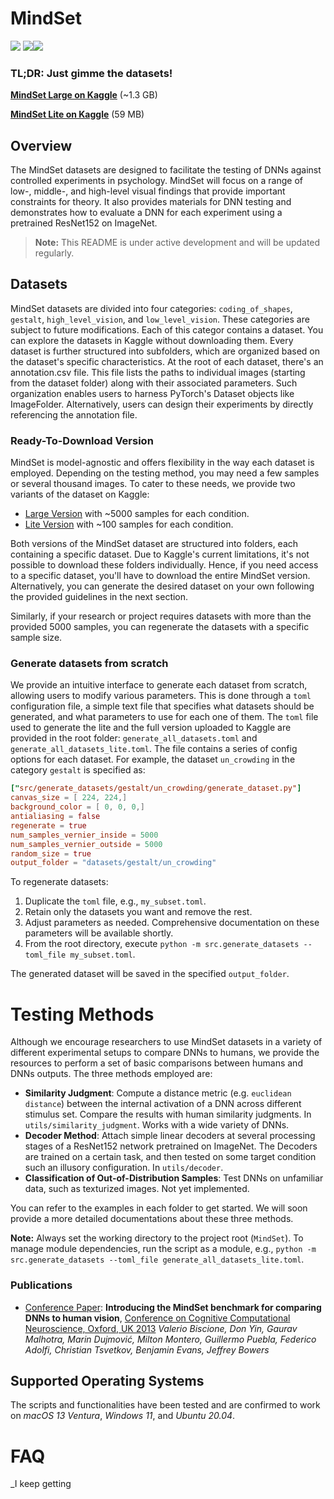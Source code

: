 # MindSet
![](https://i.ibb.co/pvTVHKw/0-05254-67.png)     ![](https://i.ibb.co/4SvMvCt/28.png)![](https://i.ibb.co/9N4YVxF/c-0.png)


### TL;DR: Just gimme the datasets!
**[MindSet Large on Kaggle](https://www.kaggle.com/datasets/valerio1988/mindset)** (~1.3 GB)


**[MindSet Lite on Kaggle](https://www.kaggle.com/datasets/valerio1988/mindset-lite)**  (59 MB)


## Overview
The MindSet datasets are designed to facilitate the testing of DNNs against controlled experiments in psychology. MindSet will focus on a range of low-, middle-, and high-level visual findings that provide important constraints for theory. It also provides materials for DNN testing and demonstrates how to evaluate a DNN for each experiment using a pretrained ResNet152 on ImageNet.

> **Note:** This README is under active development and will be updated regularly.


<!-- [Generalisation in Mind and Machine, Bristol University, UK](https://mindandmachine.blogs.bristol.ac.uk/) -->

## Datasets

MindSet datasets are divided into four categories: `coding_of_shapes`, `gestalt`, `high_level_vision`, and `low_level_vision`. These categories are subject to future modifications. Each of this categor contains a dataset. You can explore the datasets in Kaggle without downloading them. 
Every dataset is further structured into subfolders, which are organized based on the dataset's specific characteristics. At the root of each dataset, there's an annotation.csv file. This file lists the paths to individual images (starting from the dataset folder) along with their associated parameters. Such organization enables users to harness PyTorch's Dataset objects like ImageFolder. Alternatively, users can design their experiments by directly referencing the annotation file.

### Ready-To-Download Version

MindSet is model-agnostic and offers flexibility in the way each dataset is employed. Depending on the testing method, you may need a few samples or several thousand images. To cater to these needs, we provide two variants of the dataset on Kaggle:

- [Large Version](https://www.kaggle.com/datasets/valerio1988/mindset) with ~5000 samples for each condition.
- [Lite Version](https://www.kaggle.com/datasets/valerio1988/mindset-lite) with ~100 samples for each condition.


Both versions of the MindSet dataset are structured into folders, each containing a specific dataset. Due to Kaggle's current limitations, it's not possible to download these folders individually. Hence, if you need access to a specific dataset, you'll have to download the entire MindSet version. Alternatively, you can generate the desired dataset on your own following the provided guidelines in the next section.

Similarly, if your research or project requires datasets with more than the provided 5000 samples, you can regenerate the datasets with a specific sample size. 

### Generate datasets from scratch
We provide an intuitive interface to generate each dataset from scratch, allowing users to modify various parameters. This is done through a `toml` configuration file, a simple text file that specifies what datasets should be generated, and what parameters to use for each one of them. The `toml` file used to generate the lite and the full version uploaded to Kaggle are provided in the root folder: `generate_all_datasets.toml` and `generate_all_datasets_lite.toml`.
The file contains a series of config options for each dataset. For example, the dataset `un_crowding` in the category `gestalt` is specified as: 
```toml
["src/generate_datasets/gestalt/un_crowding/generate_dataset.py"]
canvas_size = [ 224, 224,]
background_color = [ 0, 0, 0,]
antialiasing = false
regenerate = true
num_samples_vernier_inside = 5000
num_samples_vernier_outside = 5000
random_size = true
output_folder = "datasets/gestalt/un_crowding"
```

To regenerate datasets:

1. Duplicate the `toml` file, e.g., `my_subset.toml`.
2. Retain only the datasets you want and remove the rest.
3. Adjust parameters as needed. Comprehensive documentation on these parameters will be available shortly.
4. From the root directory, execute `python -m src.generate_datasets --toml_file my_subset.toml`.

The generated dataset will be saved in the specified `output_folder`.


 


# Testing Methods
Although we encourage researchers to use MindSet datasets in a variety of different experimental setups to compare DNNs to humans, we provide the resources to perform a set of basic comparisons between humans and DNNs outputs.
The three methods employed are: 


- **Similarity Judgment**: Compute a distance metric (e.g. `euclidean distance`) between the internal activation of a DNN across different stimulus set. Compare the results with human similarity judgments. In `utils/similarity_judgment`. Works with a wide variety of DNNs. 
- **Decoder Method**: Attach simple linear decoders at several processing stages of a ResNet152 network pretrained on ImageNet. The Decoders are trained on a certain task, and then tested on some target condition such an illusory configuration. In `utils/decoder`. 
- **Classification of Out-of-Distribution Samples**: Test DNNs on unfamiliar data, such as texturized images. Not yet implemented.

You can refer to the examples in each folder to get started. We will soon provide a more detailed documentations about these three methods. 

<!-- - [Similarity Judgment](https://github.com/ValerioB88/mind-set/tree/master/src/utils/similarity_judgment)
- [Decoder Approach](https://github.com/ValerioB88/mind-set/tree/master/src/utils/decoder) -->

**Note:** Always set the working directory to the project root (`MindSet`). To manage module dependencies, run the script as a module, e.g., `python -m src.generate_datasets --toml_file generate_all_datasets_lite.toml`.


### Publications 
- [Conference Paper](https://psyarxiv.com/cneyp/): **Introducing the MindSet benchmark for comparing DNNs to human vision**, [Conference on Cognitive Computational Neuroscience, Oxford, UK 2013](https://2023.ccneuro.org/view_paper.php?PaperNum=1127)
_Valerio Biscione, Don Yin, Gaurav Malhotra, Marin Dujmović, Milton Montero, Guillermo Puebla, Federico Adolfi, Christian Tsvetkov, Benjamin Evans, Jeffrey Bowers_

## Supported Operating Systems
The scripts and functionalities have been tested and are confirmed to work on *macOS 13 Ventura*, *Windows 11*, and *Ubuntu 20.04*.

<!-- ## Similarity Judgement
[![Demo for Similarity Judgement](assets/similarity_judgement.png)](https://youtu.be/a7k5viGmxnk)
 -->


# FAQ
_I keep getting 